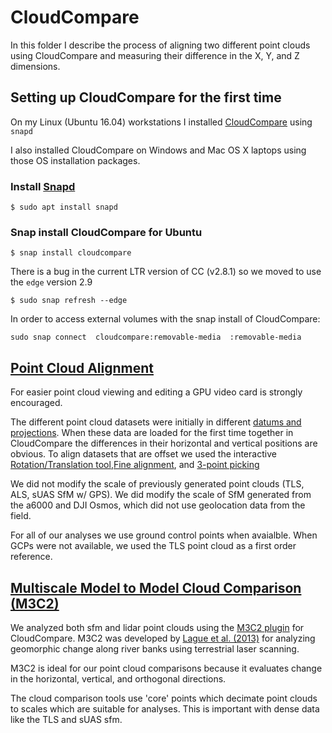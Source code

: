 # CloudCompare

In this folder I describe the process of aligning two different point clouds using CloudCompare and measuring their difference in the X, Y, and Z dimensions.

## Setting up CloudCompare for the first time

On my Linux (Ubuntu 16.04) workstations I installed [CloudCompare](http://www.cloudcompare.org/) using `snapd`

I also installed CloudCompare on Windows and Mac OS X laptops using those OS installation packages.

### Install [Snapd](https://snapcraft.io/docs/core/install)

```
$ sudo apt install snapd
```

### Snap install CloudCompare for Ubuntu

```
$ snap install cloudcompare
```

There is a bug in the current LTR version of CC (v2.8.1) so we moved to use the `edge` version 2.9

```
$ sudo snap refresh --edge
```

In order to access external volumes with the snap install of CloudCompare:

```
sudo snap connect  cloudcompare:removable-media  :removable-media
```

## [Point Cloud Alignment](http://www.cloudcompare.org/doc/wiki/index.php?title=Alignment_and_Registration)

For easier point cloud viewing and editing a GPU video card is strongly encouraged.

The different point cloud datasets were initially in different [datums and projections](https://github.com/tyson-swetnam/lidar_sfm_data_fusion/blob/master/cloudcompare/Point_Cloud_Alignment.md#aerial-lidar). 
When these data are loaded for the first time together in CloudCompare 
the differences in their horizontal and vertical positions are obvious. 
To align datasets that are offset we used the interactive [Rotation/Translation tool](http://www.cloudcompare.org/doc/wiki/index.php?title=Interactive_Transformation_Tool),[Fine alignment](http://www.cloudcompare.org/doc/wiki/index.php?title=ICP), and [3-point picking](http://www.cloudcompare.org/doc/wiki/index.php?title=Point_picking)

We did not modify the scale of previously generated point clouds (TLS, ALS, sUAS SfM w/ GPS).
We did modify the scale of SfM generated from the a6000 and DJI Osmos, which did not use geolocation data from the field.

For all of our analyses we use ground control points when avaialble. When GCPs were not available, 
we used the TLS point cloud as a first order reference.

## [ Multiscale Model to Model Cloud Comparison (M3C2)](https://geosciences.univ-rennes1.fr/IMG/pdf/Accurate_3D_point_cloud_comparison_Lague_et_al-_revised_with_figures_feb2013.pdf)

We analyzed both sfm and lidar point clouds using the [M3C2 plugin](http://www.cloudcompare.org/doc/wiki/index.php?title=M3C2_(plugin)) 
for CloudCompare. M3C2 was developed by [Lague et al. (2013)](https://geosciences.univ-rennes1.fr/IMG/pdf/Accurate_3D_point_cloud_comparison_Lague_et_al-_revised_with_figures_feb2013.pdf)
for analyzing geomorphic change along river banks using terrestrial laser scanning.

M3C2 is ideal for our point cloud comparisons because it evaluates change in the horizontal, vertical, and orthogonal directions.

The cloud comparison tools use 'core' points which decimate point clouds to scales which are suitable for analyses. This is important with dense data like the TLS and sUAS sfm.
